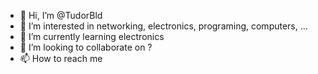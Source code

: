 - 👋 Hi, I’m @TudorBld
- 👀 I’m interested in networking, electronics, programing, computers, ...
- 🌱 I’m currently learning electronics
- 💞️ I’m looking to collaborate on ?
- 📫 How to reach me


